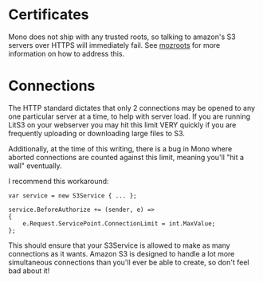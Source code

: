 # Certificates #

Mono does not ship with any trusted roots, so talking to amazon's S3 servers over HTTPS will immediately fail. See [mozroots](http://manpages.ubuntu.com/manpages/hardy/man1/mozroots.html) for more information on how to address this.

# Connections #

The HTTP standard dictates that only 2 connections may be opened to any one particular server at a time, to help with server load. If you are running LitS3 on your webserver you may hit this limit VERY quickly if you are frequently uploading or downloading large files to S3.

Additionally, at the time of this writing, there is a bug in Mono where aborted connections are counted against this limit, meaning you'll "hit a wall" eventually.

I recommend this workaround:

```
var service = new S3Service { ... };

service.BeforeAuthorize += (sender, e) =>
{
    e.Request.ServicePoint.ConnectionLimit = int.MaxValue;
};
```

This should ensure that your S3Service is allowed to make as many connections as it wants. Amazon S3 is designed to handle a lot more simultaneous connections than you'll ever be able to create, so don't feel bad about it!